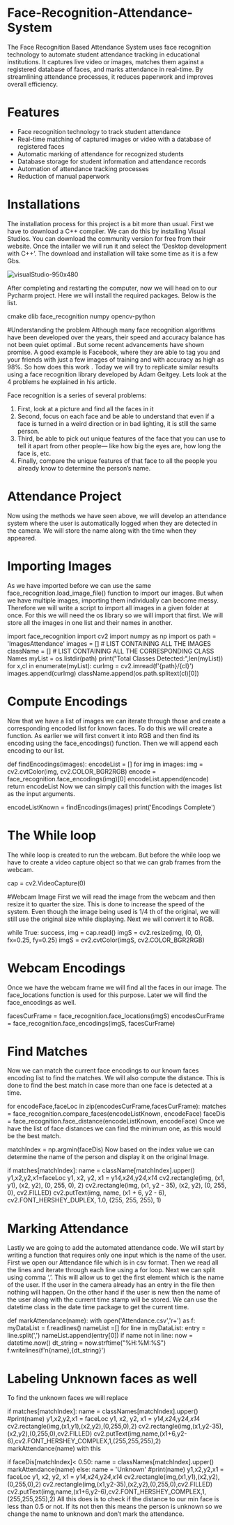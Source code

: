 # Face-Recognition-Attendance-System
The Face Recognition Based Attendance System uses face recognition technology to automate student attendance tracking in educational institutions. It captures live video or images, matches them against a registered database of faces, and marks attendance in real-time. By streamlining attendance processes, it reduces paperwork and improves overall efficiency.

# Features
- Face recognition technology to track student attendance
- Real-time matching of captured images or video with a database of registered faces
- Automatic marking of attendance for recognized students
- Database storage for student information and attendance records
- Automation of attendance tracking processes
- Reduction of manual paperwork

# Installations
The installation process for this project is a bit more than usual. First we have to download a C++ compiler. We can do this by installing Visual Studios. You can download the community version for free from their website. Once the intaller we will run it and select the ‘Desktop development with C++’. The download and installation will take some time as it is a few Gbs.

![visualStudio-950x480](https://github.com/Darkwarrior247/Face-Recognition-Attendance-System/assets/103986226/44181d8e-a88a-4131-87ba-799efd88309a)

After completing and restarting the computer, now we will head on to our Pycharm project. Here we will install the required packages. Below is the list.

cmake
dlib
face_recognition
numpy
opencv-python

#Understanding the problem
Although many face recognition algorithms have been developed over the years, their speed and accuracy balance has not been quiet optimal . But some recent advancements have shown promise. A good example is Facebook, where they are able to tag you and your friends with just a few images of training and with accuracy as high as 98%. So how does this work . Today we will try to replicate similar results using a face recognition library developed by Adam Geitgey. Lets look at the 4 problems he explained in his article.

Face recognition is a series of several problems:

1. First, look at a picture and find all the faces in it
2. Second, focus on each face and be able to understand that even if a face is turned in a weird direction or in bad lighting, it is still the same person.
3. Third, be able to pick out unique features of the face that you can use to tell it apart from other people— like how big the eyes are, how long the face is, etc.
4. Finally, compare the unique features of that face to all the people you already know to determine the person’s name.
   
# Attendance Project
Now using the methods we have seen above, we will develop an attendance system where the user is automatically logged when they are detected in the camera. We will store the name along with the time when they appeared.

# Importing Images
As we have imported before we can use the same face_recognition.load_image_file() function to import our images. But when we have multiple images, importing them individually can become messy. Therefore we will write a script to import all images in a given folder at once. For this we will need the os library so we will import that first. We will store all the images in one list and their names in another.

import face_recognition
import cv2
import numpy as np
import os
path = 'ImagesAttendance'
images = []     # LIST CONTAINING ALL THE IMAGES
className = []    # LIST CONTAINING ALL THE CORRESPONDING CLASS Names
myList = os.listdir(path)
print("Total Classes Detected:",len(myList))
for x,cl in enumerate(myList):
        curImg = cv2.imread(f'{path}/{cl}')
        images.append(curImg)
        className.append(os.path.splitext(cl)[0])

# Compute Encodings
Now that we have a list of images we can iterate through those and create a corresponding encoded list for known faces. To do this we will create a function. As earlier we will first convert it into RGB and then find its encoding using the face_encodings() function. Then we will append each encoding to our list.

def findEncodings(images):
    encodeList = []
    for img in images:
        img = cv2.cvtColor(img, cv2.COLOR_BGR2RGB)
        encode = face_recognition.face_encodings(img)[0]
        encodeList.append(encode)
    return encodeList
Now we can simply call this function with the images list as the input arguments.

encodeListKnown = findEncodings(images)
print('Encodings Complete')

# The While loop
The while loop is created to run the webcam. But before the while loop we have to create a video capture object so that we can grab frames from the webcam.

cap = cv2.VideoCapture(0)

#Webcam Image
First we will read the image from the webcam and then resize it to quarter the size. This is done to increase the speed of the system. Even though the image being used is 1/4 th of the original, we will still use the original size while displaying. Next we will convert it to RGB.

while True:
    success, img = cap.read()
    imgS = cv2.resize(img, (0, 0), fx=0.25, fy=0.25)
    imgS = cv2.cvtColor(imgS, cv2.COLOR_BGR2RGB)
    
# Webcam Encodings
Once we have the webcam frame we will find all the faces in our image. The face_locations function is used for this purpose. Later we will find the face_encodings as well.

facesCurFrame = face_recognition.face_locations(imgS)
encodesCurFrame = face_recognition.face_encodings(imgS, facesCurFrame)

# Find Matches
Now we can match the current face encodings to our known faces encoding list to find the matches. We will also compute the distance. This is done to find the best match in case more than one face is detected at a time.

for encodeFace,faceLoc in zip(encodesCurFrame,facesCurFrame):
    matches = face_recognition.compare_faces(encodeListKnown, encodeFace)
    faceDis = face_recognition.face_distance(encodeListKnown, encodeFace)
Once we have the list of face distances we can find the minimum one, as this would be the best match.

matchIndex = np.argmin(faceDis)
Now based on the index value we can determine the name of the person and display it on the original Image.

if matches[matchIndex]:
    name = className[matchIndex].upper()
    y1,x2,y2,x1=faceLoc
    y1, x2, y2, x1 = y1*4,x2*4,y2*4,x1*4
    cv2.rectangle(img, (x1, y1), (x2, y2), (0, 255, 0), 2)
    cv2.rectangle(img, (x1, y2 - 35), (x2, y2), (0, 255, 0), cv2.FILLED)
    cv2.putText(img, name, (x1 + 6, y2 - 6), cv2.FONT_HERSHEY_DUPLEX, 1.0, (255, 255, 255), 1)
    
# Marking Attendance
Lastly we are going to add the automated attendance code. We will start by writing a function that requires only one input which is the name of the user. First we open our Attendance file which is in csv format. Then we read all the lines and iterate through each line using a for loop. Next we can split using comma ‘,’. This will allow us to get the first element which is the name of the user. If the user in the camera already has an entry in the file then nothing will happen. On the other hand if the user is new then the name of the user along with the current time stamp will be stored. We can use the datetime class in the date time package to get the current time.

def markAttendance(name):
    with open('Attendance.csv','r+') as f:
        myDataList = f.readlines()
        nameList =[]
        for line in myDataList:
            entry = line.split(',')
            nameList.append(entry[0])
        if name not in  line:
            now = datetime.now()
            dt_string = now.strftime("%H:%M:%S")
            f.writelines(f'n{name},{dt_string}')

# Labeling Unknown faces as well
To find the unknown faces we will replace

if matches[matchIndex]:
    name = classNames[matchIndex].upper()
    #print(name)
    y1,x2,y2,x1 = faceLoc
    y1, x2, y2, x1 = y1*4,x2*4,y2*4,x1*4
    cv2.rectangle(img,(x1,y1),(x2,y2),(0,255,0),2)
    cv2.rectangle(img,(x1,y2-35),(x2,y2),(0,255,0),cv2.FILLED)
    cv2.putText(img,name,(x1+6,y2-6),cv2.FONT_HERSHEY_COMPLEX,1,(255,255,255),2)
    markAttendance(name)
with this

if faceDis[matchIndex]< 0.50:
    name = classNames[matchIndex].upper()
    markAttendance(name)
else: name = 'Unknown'
#print(name)
y1,x2,y2,x1 = faceLoc
y1, x2, y2, x1 = y1*4,x2*4,y2*4,x1*4
cv2.rectangle(img,(x1,y1),(x2,y2),(0,255,0),2)
cv2.rectangle(img,(x1,y2-35),(x2,y2),(0,255,0),cv2.FILLED)
cv2.putText(img,name,(x1+6,y2-6),cv2.FONT_HERSHEY_COMPLEX,1,(255,255,255),2)
All this does is to check if the distance to our min face is less than 0.5 or not. If its not then this means the person is unknown so we change the name to unknown and don’t mark the attendance.

